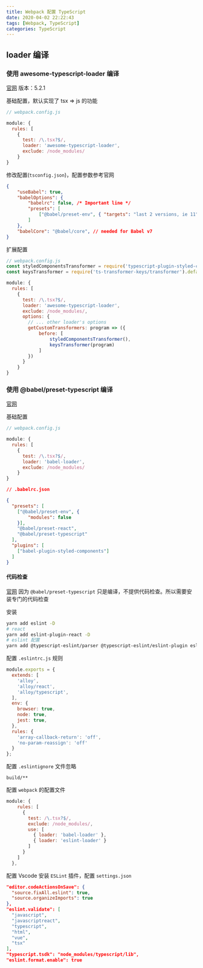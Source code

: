 ```yaml
---
title: Webpack 配置 TypeScript
date: 2020-04-02 22:22:43
tags: [Webpack, TypeScript]
categories: TypeScript
---
```


## loader 编译
### 使用 awesome-typescript-loader 编译

[官网](https://github.com/s-panferov/awesome-typescript-loader)
版本：5.2.1

基础配置，默认实现了 tsx => js 的功能
```JavaScript
// webpack.config.js

module: {
  rules: [
    {
      test: /\.tsx?$/,
      loader: 'awesome-typescript-loader',
      exclude: /node_modules/
    }
}
```
修改配置(`tsconfig.json`)，配置参数参考官网
```JSON
{
    "useBabel": true,
    "babelOptions": {
        "babelrc": false, /* Important line */
        "presets": [
            ["@babel/preset-env", { "targets": "last 2 versions, ie 11", "modules": false }]
        ]
    },
    "babelCore": "@babel/core", // needed for Babel v7
}
```

扩展配置
```JavaScript
// webpack.config.js
const styledComponentsTransformer = require('typescript-plugin-styled-components').default;
const keysTransformer = require('ts-transformer-keys/transformer').default

module: {
  rules: [
    {
      test: /\.tsx?$/,
      loader: 'awesome-typescript-loader',
      exclude: /node_modules/,
      options: {
        // ... other loader's options
        getCustomTransformers: program => ({
            before: [
                styledComponentsTransformer(),
                keysTransformer(program)
            ]
        })
      }
    }
}
```

### 使用 @babel/preset-typescript 编译
[官网](https://www.babeljs.cn/docs/babel-preset-typescript)

基础配置
```JavaScript
// webpack.config.js

module: {
  rules: [
    {
      test: /\.tsx?$/,
      loader: 'babel-loader',
      exclude: /node_modules/
    }
}
```
```JSON
// .babelrc.json

{
  "presets": [
    ["@babel/preset-env", {
        "modules": false
    }],
    "@babel/preset-react",
    "@babel/preset-typescript"
  ],
  "plugins": [
    ["babel-plugin-styled-components"]
  ]
}
```
#### 代码检查
[官网](https://ts.xcatliu.com/engineering/lint)
因为 `@babel/preset-typescript` 只是编译，不提供代码检查。所以需要安装专门的代码检查

安装
```Bash
yarn add eslint -D
# react
yarn add eslint-plugin-react -D
# eslint 配置
yarn add @typescript-eslint/parser @typescript-eslint/eslint-plugin eslint-config-alloy -D
```

配置 `.eslintrc.js` 规则
```JavaScript
module.exports = {
  extends: [
    'alloy',
    'alloy/react',
    'alloy/typescript',
  ],
  env: {
    browser: true,
    node: true,
    jest: true,
  },
  rules: {
    'array-callback-return': 'off',
    'no-param-reassign': 'off'
  }
};
```

配置 `.eslintignore` 文件忽略
```
build/**
```

配置 `webpack` 的配置文件
```JavaScript
module: {
    rules: [
      {
        test: /\.tsx?$/,
        exclude: /node_modules/,
        use: [
          { loader: 'babel-loader' },
          { loader: 'eslint-loader' }
        ]
      }
    ]
  },
```

配置 Vscode
安装 `ESLint` 插件，配置 `settings.json`
```JSON
"editor.codeActionsOnSave": {
  "source.fixAll.eslint": true,
  "source.organizeImports": true
},
"eslint.validate": [
  "javascript",
  "javascriptreact",
  "typescript",
  "html",
  "vue",
  "tsx"
],
"typescript.tsdk": "node_modules/typescript/lib",
"eslint.format.enable": true
```
